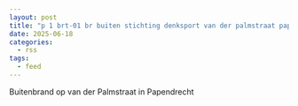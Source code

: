 ```yaml
---
layout: post
title: "p 1 brt-01 br buiten stichting denksport van der palmstraat papendrecht 186932"
date: 2025-06-18
categories: 
  - rss
tags: 
  - feed
---
```


Buitenbrand op van der Palmstraat in Papendrecht
